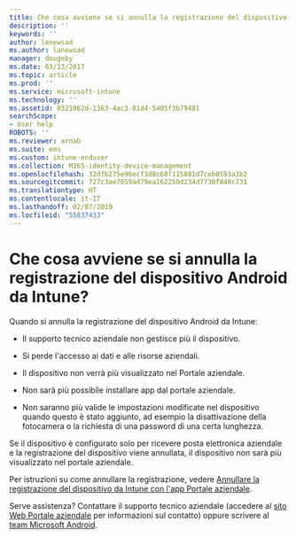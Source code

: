 ```yaml
---
title: Che cosa avviene se si annulla la registrazione del dispositivo Android? | Microsoft Docs
description: ''
keywords: ''
author: lenewsad
ms.author: lanewsad
manager: dougeby
ms.date: 03/13/2017
ms.topic: article
ms.prod: ''
ms.service: microsoft-intune
ms.technology: ''
ms.assetid: 0321062d-1363-4ac3-81d4-5405f3b79481
searchScope:
- User help
ROBOTS: ''
ms.reviewer: arnab
ms.suite: ems
ms.custom: intune-enduser
ms.collection: M365-identity-device-management
ms.openlocfilehash: 32dfb275e96ecf1d8c60f115881d7ceb0593a3b2
ms.sourcegitcommit: 727c3ae7659ad79ea162250d234d7730f840c731
ms.translationtype: HT
ms.contentlocale: it-IT
ms.lasthandoff: 02/07/2019
ms.locfileid: "55837433"
---
```

# <a name="what-happens-if-you-unenroll-your-android-device-from-intune"></a>Che cosa avviene se si annulla la registrazione del dispositivo Android da Intune?

Quando si annulla la registrazione del dispositivo Android da Intune:

-   Il supporto tecnico aziendale non gestisce più il dispositivo.

-   Si perde l'accesso ai dati e alle risorse aziendali.

-   Il dispositivo non verrà più visualizzato nel Portale aziendale.

-   Non sarà più possibile installare app dal portale aziendale.

-   Non saranno più valide le impostazioni modificate nel dispositivo quando questo è stato aggiunto, ad esempio la disattivazione della fotocamera o la richiesta di una password di una certa lunghezza.

Se il dispositivo è configurato solo per ricevere posta elettronica aziendale e la registrazione del dispositivo viene annullata, il dispositivo non sarà più visualizzato nel portale aziendale.

Per istruzioni su come annullare la registrazione, vedere [Annullare la registrazione del dispositivo da Intune con l'app Portale aziendale](unenroll-your-device-from-intune-android.md).

Serve assistenza? Contattare il supporto tecnico aziendale (accedere al [sito Web Portale aziendale](https://go.microsoft.com/fwlink/?linkid=2010980) per informazioni sul contatto) oppure scrivere al <a href="mailto:wintunedroidfbk@microsoft.com?subject=I have questions about unenrolling my Android device&body=Describe the issue you're experiencing here.">team Microsoft Android</a>.
